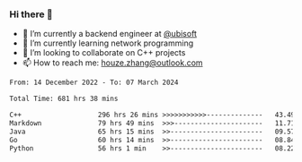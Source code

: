 ### Hi there 👋
- 🔭 I’m currently a backend engineer at [@ubisoft](https://github.com/ubisoft)
- 🌱 I’m currently learning network programming
- 👯 I’m looking to collaborate on C++ projects
- 📫 How to reach me: houze.zhang@outlook.com

<!--START_SECTION:waka-->

```txt
From: 14 December 2022 - To: 07 March 2024

Total Time: 681 hrs 38 mins

C++                   296 hrs 26 mins >>>>>>>>>>>--------------   43.49 %
Markdown              79 hrs 49 mins  >>>----------------------   11.71 %
Java                  65 hrs 15 mins  >>-----------------------   09.57 %
Go                    60 hrs 14 mins  >>-----------------------   08.84 %
Python                56 hrs 1 min    >>-----------------------   08.22 %
```

<!--END_SECTION:waka-->

